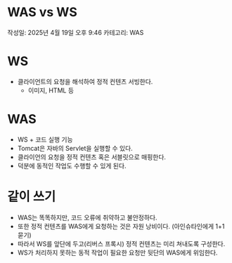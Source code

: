 # WAS vs WS

작성일: 2025년 4월 19일 오후 9:46
카테고리: WAS

# WS

- 클라이언트의 요청을 해석하여 정적 컨텐츠 서빙한다.
    - 이미지, HTML 등

# WAS

- WS + 코드 실행 기능
- Tomcat은 자바의 Servlet을 실행할 수 있다.
- 클라이언의 요청을 정적 컨텐츠 혹은 서블릿으로 매핑한다.
- 덕분에 동적인 작업도 수행할 수 있게 된다.

# 같이 쓰기

- WAS는 똑똑하지만, 코드 오류에 취약하고 불안정하다.
- 또한 정적 컨텐츠를 WAS에게 요청하는 것은 자원 낭비이다. (아인슈타인에게 1+1 묻기)
- 따라서 WS를 앞단에 두고(리버스 프록시) 정적 컨텐츠는 미리 쳐내도록 구성한다.
- WS가 처리하지 못하는 동적 작업이 필요한 요청만 뒷단의 WAS에게 위임한다.